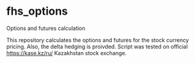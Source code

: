 # fhs_options
Options and futures calculation

This repository calculates the options and futures for the stock currency pricing. Also, the delta hedging is proivded. Script was tested on official https://kase.kz/ru/ Kazakhstan stock exchange.  

